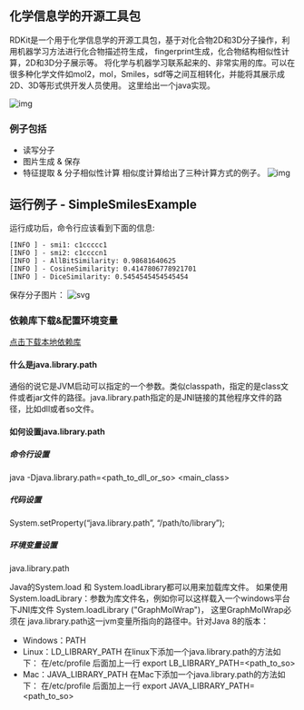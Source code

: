 ## 化学信息学的开源工具包
RDKit是一个用于化学信息学的开源工具包，基于对化合物2D和3D分子操作，利用机器学习方法进行化合物描述符生成，
fingerprint生成，化合物结构相似性计算，2D和3D分子展示等。
将化学与机器学习联系起来的、非常实用的库。可以在很多种化学文件如mol2，mol，Smiles，sdf等之间互相转化，并能将其展示成2D、3D等形式供开发人员使用。
这里给出一个java实现。

![img](https://djl-model.oss-cn-hongkong.aliyuncs.com/AIAS/biology_sdks/rdkit.jpeg)

### 例子包括
- 读写分子
- 图片生成 & 保存
- 特征提取 & 分子相似性计算
相似度计算给出了三种计算方式的例子。
![img](https://djl-model.oss-cn-hongkong.aliyuncs.com/AIAS/biology_sdks/mol.png)

## 运行例子 - SimpleSmilesExample
运行成功后，命令行应该看到下面的信息:
```text
[INFO ] - smi1: c1ccccc1
[INFO ] - smi2: c1ccccn1
[INFO ] - AllBitSimilarity: 0.98681640625
[INFO ] - CosineSimilarity: 0.4147806778921701
[INFO ] - DiceSimilarity: 0.5454545454545454

```
保存分子图片：
![svg](https://djl-model.oss-cn-hongkong.aliyuncs.com/AIAS/biology_sdks/svg.png)


### 依赖库下载&配置环境变量
[点击下载本地依赖库](https://djl-model.oss-cn-hongkong.aliyuncs.com/AIAS/biology_sdks/native.zip)     

#### 什么是java.library.path
通俗的说它是JVM启动可以指定的一个参数。类似classpath，指定的是class文件或者jar文件的路径。java.library.path指定的是JNI链接的其他程序文件的路径，比如dll或者so文件。

#### 如何设置java.library.path

##### 命令行设置
java -Djava.library.path=<path_to_dll_or_so> <main_class>
##### 代码设置
System.setProperty(“java.library.path”, “/path/to/library”);
##### 环境变量设置
java.library.path

Java的System.load 和 System.loadLibrary都可以用来加载库文件。
如果使用System.loadLibrary：参数为库文件名，例如你可以这样载入一个windows平台下JNI库文件 System.loadLibrary ("GraphMolWrap")， 这里GraphMolWrap必须在 java.library.path这一jvm变量所指向的路径中。针对Java 8的版本：
- Windows：PATH
- Linux：LD_LIBRARY_PATH
    在linux下添加一个java.library.path的方法如下：
    在/etc/profile 后面加上一行 export LB_LIBRARY_PATH=<path_to_so>
- Mac：JAVA_LIBRARY_PATH
    在Mac下添加一个java.library.path的方法如下：
    在/etc/profile 后面加上一行 export JAVA_LIBRARY_PATH=<path_to_so>
  